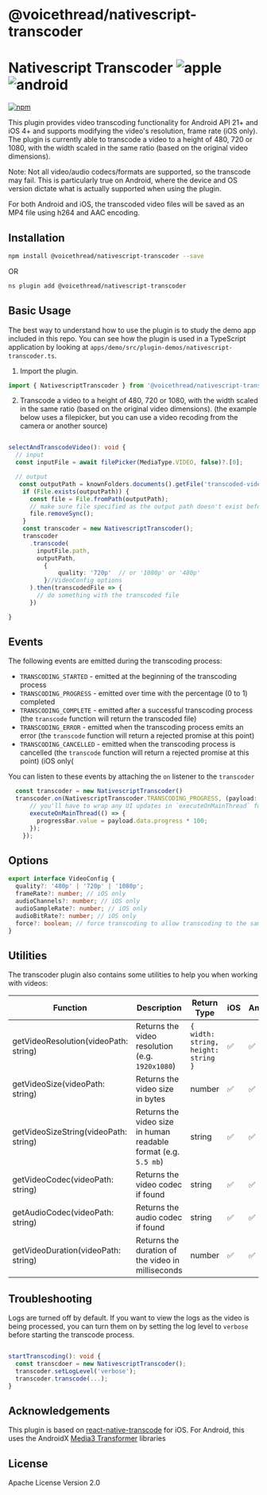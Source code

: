 # @voicethread/nativescript-transcoder

# Nativescript Transcoder ![apple](https://cdn3.iconfinder.com/data/icons/picons-social/57/16-apple-32.png) ![android](https://cdn4.iconfinder.com/data/icons/logos-3/228/android-32.png)

[![npm](https://img.shields.io/npm/v/@voicethread/nativescript-audio-recorder?style=flat-square)](https://www.npmjs.com/package/@voicethread/nativescript-transcoder)

This plugin provides video transcoding functionality for Android API 21+ and iOS 4+ and supports modifying the video's resolution, frame rate (iOS only).
The plugin is currently able to transcode a video to a height of 480, 720 or 1080, with the width scaled in the same ratio (based on the original video dimensions). 

Note: Not all video/audio codecs/formats are supported, so the transcode may fail. This is particularly true on Android, where the device and OS version dictate what is actually supported when using the plugin. 


For both Android and iOS, the transcoded video files will be saved as an MP4 file using h264 and AAC encoding. 

## Installation

```bash
npm install @voicethread/nativescript-transcoder --save
```

OR 

```bash
ns plugin add @voicethread/nativescript-transcoder
```

## Basic Usage

The best way to understand how to use the plugin is to study the demo app included in this repo. You can see how the plugin is used in a TypeScript application by looking at `apps/demo/src/plugin-demos/nativescript-transcoder.ts`.

1. Import the plugin.

```typescript
import { NativescriptTranscoder } from '@voicethread/nativescript-transcoder';
```

2. Transcode a video to a height of 480, 720 or 1080, with the width scaled in the same ratio (based on the original video dimensions). (the example below uses a filepicker, but you can use a video recoding from the camera or another source)

```typescript

selectAndTranscodeVideo(): void {
  // input
  const inputFile = await filePicker(MediaType.VIDEO, false)?.[0];

  // output
   const outputPath = knownFolders.documents().getFile('transcoded-video.mp4').path;
    if (File.exists(outputPath)) {
      const file = File.fromPath(outputPath);
      // make sure file specified as the output path doesn't exist before starting the transcoding process
      file.removeSync();
    }
    const transcoder = new NativescriptTranscoder();
    transcoder
      .transcode(
        inputFile.path,
        outputPath,
          {
              quality: '720p'  // or '1080p' or '480p'
          }//VideoConfig options
      ).then(transcodedFile => {
        // do something with the transcoded file
      })

}
```

## Events

The following events are emitted during the transcoding process:

- `TRANSCODING_STARTED` - emitted at the beginning of the transcoding process
- `TRANSCODING_PROGRESS` - emitted over time with the percentage (0 to 1) completed
- `TRANSCODING_COMPLETE` - emitted after a successful transcoding process (the `transcode` function will return the transcoded file)
- `TRANSCODING_ERROR` - emitted when the transcoding process emits an error (the `transcode` function will return a rejected promise at this point)
- `TRANSCODING_CANCELLED` - emitted when the transcoding process is cancelled (the `transcode` function will return a rejected promise at this point) (iOS only(

You can listen to these events by attaching the `on` listener to the `transcoder`

```typescript
  const transcoder = new NativescriptTranscoder()
  transcoder.on(NativescriptTranscoder.TRANSCODING_PROGRESS, (payload: MessageData) => {
      // you'll have to wrap any UI updates in `executeOnMainThread` for iOS as the events are emitted from a different thread
      executeOnMainThread(() => {
        progressBar.value = payload.data.progress * 100;
      });
    });
```

## Options 
```typescript
export interface VideoConfig {
  quality?: '480p' | '720p' | '1080p'; 
  frameRate?: number; // iOS only
  audioChannels?: number; // iOS only
  audioSampleRate?: number; // iOS only
  audioBitRate?: number; // iOS only
  force?: boolean; // force transcoding to allow transcoding to the same or higher quality
}
```

## Utilities

The transcoder plugin also contains some utilities to help you when working with videos:

| Function    | Description | Return Type | iOS | Android |
| ----------- | ----------- | ----------- | ----------- | ----------- |
| getVideoResolution(videoPath: string)      | Returns the video resolution (e.g. `1920x1080`) | `{ width: string, height: string }` | ✅ | ✅ |
| getVideoSize(videoPath: string)      | Returns the video size in bytes | number | ✅ | ✅ |
| getVideoSizeString(videoPath: string)      | Returns the video size in human readable format (e.g. `5.5 mb`) | string | ✅ | ✅ |
| getVideoCodec(videoPath: string)      | Returns the video codec if found | string | ✅ | ✅ |
| getAudioCodec(videoPath: string)      | Returns the audio codec if found | string | ✅ | ✅ |
| getVideoDuration(videoPath: string)      | Returns the duration of the video in milliseconds | number | ✅ | ✅ |
## Troubleshooting

Logs are turned off by default. If you want to view the logs as the video is being processed, you can turn them on by setting the log level to `verbose` before starting the transcode process.

```typescript

startTranscoding(): void {
  const transcdoer = new NativescriptTranscoder();
  transcoder.setLogLevel('verbose');
  transcoder.transcode(...);
}
```

  
## Acknowledgements

This plugin is based on [react-native-transcode](https://github.com/selsamman/react-native-transcode) for iOS. For Android, this uses the AndroidX [Media3 Transformer](https://developer.android.com/media/media3/transformer) libraries


## License

Apache License Version 2.0
